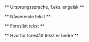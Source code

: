 ** Ursprungssprache, f.eks. engelsk **



** Nåværende tekst **



** Foreslått tekst **



** Hvorfor foreslått tekst er bedre **